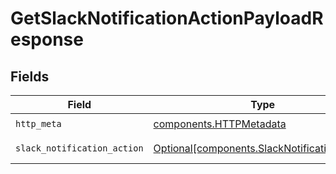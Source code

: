 # GetSlackNotificationActionPayloadResponse


## Fields

| Field                                                                                              | Type                                                                                               | Required                                                                                           | Description                                                                                        |
| -------------------------------------------------------------------------------------------------- | -------------------------------------------------------------------------------------------------- | -------------------------------------------------------------------------------------------------- | -------------------------------------------------------------------------------------------------- |
| `http_meta`                                                                                        | [components.HTTPMetadata](../../models/components/httpmetadata.md)                                 | :heavy_check_mark:                                                                                 | N/A                                                                                                |
| `slack_notification_action`                                                                        | [Optional[components.SlackNotificationAction]](../../models/components/slacknotificationaction.md) | :heavy_minus_sign:                                                                                 | getSlackNotificationActionPayload 200 response                                                     |